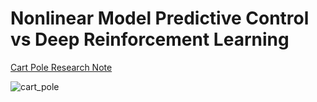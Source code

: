 # Nonlinear Model Predictive Control vs Deep Reinforcement Learning

[Cart Pole Research Note](https://wontothree.github.io/cartpole)

![cart_pole](https://github.com/user-attachments/assets/d56d69c3-deb8-4068-b366-af86adf67f60)


